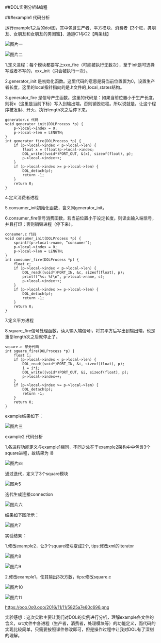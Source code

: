 ##DOL实例分析&编程

###example1 代码分析

运行example1之后的dot图，其中包含生产者、平方模块、消费者【3个框，男朋友、女朋友和女朋友的男闺蜜】、通道C1与C2【两条线】 

![图片一](https://ooo.0o0.ooo/2016/11/11/5825a6c0d6066.png)

![图片二](https://ooo.0o0.ooo/2016/11/11/5825a6c0d7285.png)

1.定义进程：每个模块都要写上xxx_fire（可能被执行无数次），至于init是可选择写或者不写的，xxx_init（只会被执行一次）。

2.generator_init 是初始化函数。这里代码的意思是将当前位置置为0，设置生产者长度。这里的local指针指向的是.h文件的_local_states结构。

3.generator_fire 是信号产生函数。这里的代码是：如果当前位置小于生产长度，则将x（这里是当前下标）写入到输出端，否则销毁进程。所以说就是，让这个程序被发射、开火、执行length次之后停下来。

```
generator.c 代码
void generator_init(DOLProcess *p) {
    p->local->index = 0;
    p->local->len = LENGTH;
}
int generator_fire(DOLProcess *p) {
    if (p->local->index < p->local->len) {
        float x = (float)p->local->index;
        DOL_write((void*)PORT_OUT, &(x), sizeof(float), p);
        p->local->index++;
    }
    if (p->local->index >= p->local->len) {
        DOL_detach(p); 
        return -1;
    }
    return 0;
}
```
4.定义消费者进程

5.consumer_init初始化函数，含义同generator_init。

6.consumer_fire信号消费函数，若当前位置小于设定长度，则读出输入端信号，并且打印；否则销毁进程（停下来）。

```
consumer.c 代码
void consumer_init(DOLProcess *p) {
    sprintf(p->local->name, “consumer”); 
    p->local->index = 0;
    p->local->len = LENGTH;
}
int consumer_fire(DOLProcess *p) {
    float c;
    if (p->local->index < p->local->len) {
        DOL_read((void*)PORT_IN, &c, sizeof(float), p);
        printf(“%s: %f\n”, p->local->name, c); 
        p->local->index++;
    }
    if (p->local->index >= p->local->len) {
        DOL_detach(p);
        return -1;
    }
    return 0;
}
```

7.定义平方进程

8.square_fire信号处理函数，读入输入端信号i，将其平方后写出到输出端，也是重复length次之后就停止了。

```
square.c 部分代码
int square_fire(DOLProcess *p) {
    float i;
    if (p->local->index < p->local->len) {
        DOL_read((void*)PORT_IN, &i, sizeof(float), p); 
        i = i*i;     
        DOL_write((void*)PORT_OUT, &i, sizeof(float), p); 
        p->local->index++;
    }
    if (p->local->index >= p->local->len) {
        DOL_detach(p);
        return -1;
    }
    return 0;
}
```

example结果如下：

![图片三](https://ooo.0o0.ooo/2016/11/11/5825a6c0e1f0b.png)

example2 代码分析

1.各进程功能定义与example1相同，不同之处在于example2架构中中包含3个square进程，故结果为 i8

![图片四](https://ooo.0o0.ooo/2016/11/11/5825a6c0e2ba7.png)

通过迭代，定义了3个square模块

![图片5](https://ooo.0o0.ooo/2016/11/11/5825a7e34ff29.png)

迭代生成连接connection

![图片六](https://ooo.0o0.ooo/2016/11/11/5825a7e36631c.png)

结果如下图所示：

![图片7](https://ooo.0o0.ooo/2016/11/11/5825a7e4b0d19.png)

实验结果：

1.修改example2，让3个square模块变成2个, tips:修改xml的iterator

![图片8](https://ooo.0o0.ooo/2016/11/11/5825a7e530526.png)

![图片9](https://ooo.0o0.ooo/2016/11/11/5825a7e56c16e.png)

2.修改example1，使其输出3次方数，tips:修改square.c

![图片10](https://ooo.0o0.ooo/2016/11/11/5825a7e5abfa6.png)

![图片11](https://ooo.0o0.ooo/2016/11/11/5825a7e60c696.png)

https://ooo.0o0.ooo/2016/11/11/5825a7e60c696.png

实验感想：这次实验主要让我们对DOL的实例进行分析，理解example各文件的含义，src文件中各进程（生产者，消费者，处理模块等）的功能定义，而代码的实现比较简单，只需要按照课件修改即可，但是操作过程中让我对DOL有了深刻的理解。

